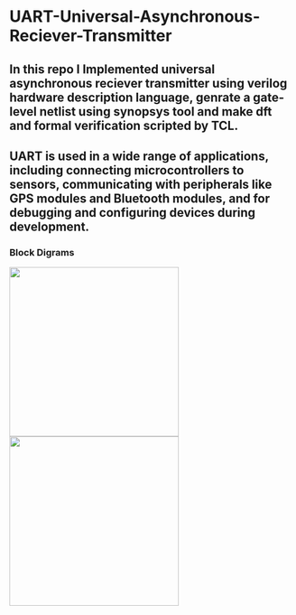 # UART-Universal-Asynchronous-Reciever-Transmitter

## In this repo I Implemented universal asynchronous reciever transmitter using verilog hardware description language, genrate a gate-level netlist using synopsys tool and make dft and formal verification scripted by TCL.

## UART is used in a wide range of applications, including connecting microcontrollers to sensors, communicating with peripherals like GPS modules and Bluetooth modules, and for debugging and configuring devices during development.

### Block Digrams
<div>
<img src= "https://github.com/HassanKhaled11/UART-Universal-Asynchronous-Reciever-Transmitter/assets/95179055/35685f43-bd66-422e-91b9-1b457c51f857" width ="300">
<img src= "https://github.com/HassanKhaled11/UART-Universal-Asynchronous-Reciever-Transmitter/assets/95179055/6a4384cf-05a3-444e-a90a-c3f917306577" width ="300">
</div>
